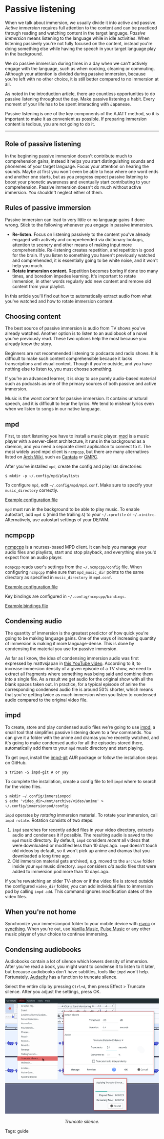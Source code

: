 # Passive listening

When we talk about immersion, we usually divide it into active and passive.
*Active immersion* requires full attention to the content
and can be practiced through reading and watching content in the target language.
*Passive immersion* means listening to the language while in idle activities.
When listening passively you're not fully focused on the content,
instead you're doing something else
while having the speech in your target language play in the background.

We do passive immersion during times in a day when we can't actively engage with the language,
such as when cooking, cleaning or commuting.
Although your attention is divided during passive immersion,
because you're left with no other choice,
it is still better compared to no immersion at all.

As noted in the introduction article, there are countless opportunities
to do passive listening throughout the day.
Make passive listening a habit.
Every moment of your life has to be spent interacting with Japanese.

Passive listening is one of the key components of the AJATT method,
so it is important to make it as convenient as possible.
If preparing immersion content is tedious, you are not going to do it.

****

## Role of passive listening

In the beginning passive immersion doesn't contribute much to comprehension gains,
instead it helps you start distinguishing sounds and phonemes of your target language.
Focus your attention on hearing the sounds.
Maybe at first you won't even be able to hear where one word ends and another one starts,
but as you progress expect passive listening to boost your phonetic awareness
and eventually start contributing to your comprehension.
Passive immersion doesn't do much without active immersion.
You shouldn't neglect either of them.

## Rules of passive immersion

Passive immersion can lead to very little or no language gains if done wrong.
Stick to the following whenever you engage in passive immersion.

* **Re-listen.**
Focus on listening passively to the content you've already engaged with actively
and comprehended via dictionary lookups, attention to scenery
and other means of making input more comprehensible.
Re-listening creates repetition, and repetition is good for the brain.
If you listen to something you haven't previously watched and comprehended,
it is essentially going to be white noise, and it won't help you much.
* **Rotate immersion content.**
Repetition becomes boring if done too many times, and boredom impedes learning.
It's important to rotate immersion,
in other words regularly add new content and remove old content from your playlist.

In this article you'll find out how to automatically extract audio from what you've watched
and how to rotate immersion content.

## Choosing content

The best source of passive immersion is audio from TV shows you've already watched.
Another option is to listen to an audiobook of a novel you've previously read.
These two options help the most because you already know the story.

Beginners are not recommended listening to podcasts and radio shows.
It is difficult to make such content comprehensible
because it lacks transcriptions and visual context.
Though if you're outside, and you have nothing else to listen to, you must choose something.

If you're an advanced learner,
it is okay to use purely audio-based material such as podcasts
as one of the primary sources of both passive and active immersion.

Music is the worst content for passive immersion.
It contains unnatural speech, and it is difficult to hear the lyrics.
We tend to mishear lyrics even when we listen to songs in our native language.

## mpd

First, to start listening you have to install a music player.
[mpd](https://wiki.archlinux.org/index.php/Music_Player_Daemon)
is a music player with a server-client architecture,
it runs in the background as a daemon,
and you need a separate client application to connect to it.
The most widely used mpd client is `ncmpcpp`, but there are many alternatives listed on
[Arch Wiki](https://wiki.archlinux.org/index.php/Music_Player_Daemon#Clients), such as
[Cantata](https://archlinux.org/packages/?name=cantata)
or
[GMPC](https://aur.archlinux.org/packages/gmpc/).

After you've installed `mpd`, create the config and playlists directories:

```
$ mkdir -p ~/.config/mpd/playlists
```

To configure `mpd`, edit `~/.config/mpd/mpd.conf`.
Make sure to specify your `music_directory` correctly.

[Example configuration file](https://github.com/tatsumoto-ren/dotfiles/blob/main/.config/mpd/mpd.conf)

`mpd` must run in the background to be able to play music.
To enable autostart, add `mpd &` (mind the trailing `&`) to your `~/.xprofile` or `~/.xinitrc`.
Alternatively, use autostart settings of your DE/WM.

## ncmpcpp

[ncmpcpp](https://wiki.archlinux.org/index.php/Ncmpcpp) is a ncurses-based MPD client.
It can help you manage your audio files and playlists,
start and stop playback, and everything else you'd expect from an audio player.

`ncmpcpp` reads user's settings from the `~/.ncmpcpp/config` file.
When configuring `ncmpcpp` make sure that `mpd_music_dir` points to the same directory
as specified in `music_directory` in `mpd.conf`.

[Example configuration file](https://github.com/tatsumoto-ren/dotfiles/blob/main/.config/ncmpcpp/config)

Key bindings are configured in `~/.config/ncmpcpp/bindings`.

[Example bindings file](https://github.com/tatsumoto-ren/dotfiles/blob/main/.config/ncmpcpp/bindings)

## Condensing audio

The quantity of immersion is the greatest predictor
of how quick you're going to be making language gains.
One of the ways of increasing quantity of immersion is making it more language-dense.
This is done by condensing the material you use for passive immersion.

As far as I know, the idea of condensing immersion audio was first expressed by mattvsjapan in
[this YouTube video](https://www.youtube.com/watch?v=QOLTeO-uCYU).
According to it, to increase immersion density of a given episode of a TV show,
we need to extract all fragments where something was being said and combine them into a single file.
As a result we get audio for the original show with all the blank spaces taken out.
In practice, for a typical episode of anime the corresponding condensed audio file
is around 50% shorter, which means that you're getting twice as much immersion
when you listen to condensed audio compared to the original video file.

## impd

To create, store and play condensed audio files we're going to use
[impd](https://github.com/Ajatt-Tools/impd),
a small tool that simplifies passive listening down to a few commands.
You can give it a folder with the anime and dramas you've recently watched,
and it's going to make condensed audio for all the episodes stored there,
automatically add them to your `mpd` music directory and start playing.

To get `impd`, install the
[impd-git](https://aur.archlinux.org/packages/impd-git/)
AUR package or follow the installation steps on GitHub.

```
$ trizen -S impd-git # or yay
```

To complete the installation, create a config file
to tell `impd` where to search for the video files.

```
$ mkdir ~/.config/immersionpod
$ echo 'video_dir=/mnt/archive/video/anime' > ~/.config/immersionpod/config
```

`impd` operates by *rotating* immersion material.
To rotate your immersion, call `impd rotate`.
Rotation consists of two steps:
1) `impd` searches for recently added files in your video directory,
extracts audio and condenses it if possible.
The resulting audio is saved to the `mpd` music directory.
By default, `impd` considers *recent* all videos
that were downloaded or modified less than 10 days ago.
`impd` doesn't touch old videos by default,
so it won't pick up anime and dramas that you downloaded a long time ago.
2) Old immersion material gets archived,
e.g. moved to the `archive` folder inside your `mpd` music directory.
`impd` considers *old* audio files that were added to immersion pod more than 10 days ago.

If you're rewatching an older TV-show
or if the video file is stored outside the configured `video_dir` folder,
you can add individual files to immersion pod by calling `impd add`.
This command ignores modification dates of the video files.

## When you're not home

Synchronize your immersionpod folder to your mobile device with
[rsync](https://wiki.archlinux.org/index.php/Rsync)
or
[syncthing](https://wiki.archlinux.org/index.php/Syncthing).
When you're out, use
[Vanilla Music](https://f-droid.org/packages/ch.blinkenlights.android.vanilla),
[Pulse Music](https://f-droid.org/packages/com.hardcodecoder.pulsemusic)
or any other music player of your choice to continue immersing.

## Condensing audiobooks

Audiobooks contain a lot of silence which lowers density of immersion.
After you've read a book, you might want to condense it to listen to it later,
but because audiobooks don't have subtitles, tools like `impd` won't help.
Fortunately,
[Audacity](https://archlinux.org/packages/?name=audacity)
has a function to truncate silence.

Select the entire clip by pressing `Ctrl+A`, then press
Effect > Truncate silence. After you adjust the settings, press OK.

<p align="center"><img src="img/audacity-truncate-silence.webp" alt="Truncate silence" class="shadow"></p>
<p align="center"><i>Truncate silence.</i></p>

Tags: guide

